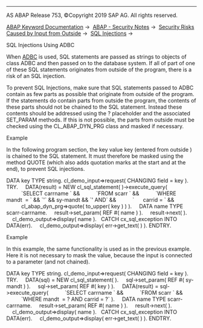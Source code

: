   

* * *

AS ABAP Release 753, ©Copyright 2019 SAP AG. All rights reserved.

[ABAP Keyword Documentation](javascript:call_link\('abenabap.htm'\)) →  [ABAP - Security Notes](javascript:call_link\('abenabap_security.htm'\)) →  [Security Risks Caused by Input from Outside](javascript:call_link\('abendynamic_programming_scrty.htm'\)) →  [SQL Injections](javascript:call_link\('abensql_injections_scrty.htm'\)) → 

SQL Injections Using ADBC

When [ADBC](javascript:call_link\('abenadbc_glosry.htm'\) "Glossary Entry") is used, SQL statements are passed as strings to objects of class ADBC and then passed on to the database system. If all of part of one of these SQL statements originates from outside of the program, there is a risk of an SQL injection.

To prevent SQL Injections, make sure that SQL statements passed to ADBC contain as few parts as possible that originate from outside of the program. If the statements do contain parts from outside the program, the contents of these parts should not be chained to the SQL statement. Instead these contents should be addressed using the ? placeholder and the associated SET\_PARAM methods. If this is not possible, the parts from outside must be checked using the CL\_ABAP\_DYN\_PRG class and masked if necessary.

Example

In the following program section, the key value key (entered from outside ) is chained to the SQL statement. It must therefore be masked using the method QUOTE (which also adds quotation marks at the start and at the end), to prevent SQL injections.

DATA key TYPE string.
cl\_demo\_input=>request( CHANGING field = key ).
TRY.
    DATA(result) = NEW cl\_sql\_statement( )->execute\_query(
          \`SELECT carrname \` &&
          \`FROM scarr \` &&
          \`WHERE mandt  = \` && \`'\` && sy-mandt && \`' AND\` &&
          \`      carrid = \` &&
          cl\_abap\_dyn\_prg=>quote( to\_upper( key ) ) ).
    DATA name TYPE scarr-carrname.
    result->set\_param( REF #( name ) ).
    result->next( ).
    cl\_demo\_output=>display( name ).
  CATCH cx\_sql\_exception INTO DATA(err).
    cl\_demo\_output=>display( err->get\_text( ) ).
ENDTRY.

Example

In this example, the same functionality is used as in the previous example. Here it is not necessary to mask the value, because the input is connected to a parameter (and not chained).

DATA key TYPE string.
cl\_demo\_input=>request( CHANGING field = key ).
TRY.
    DATA(sql) = NEW cl\_sql\_statement( ).
    sql->set\_param( REF #( sy-mandt ) ).
    sql->set\_param( REF #( key ) ).
    DATA(result) = sql->execute\_query(
          \`SELECT carrname \` &&
          \`FROM scarr \` &&
          \`WHERE mandt  = ? AND carrid = ?\` ).
    DATA name TYPE scarr-carrname.
    result->set\_param( REF #( name ) ).
    result->next( ).
    cl\_demo\_output=>display( name ).
  CATCH cx\_sql\_exception INTO DATA(err).
    cl\_demo\_output=>display( err->get\_text( ) ).
ENDTRY.